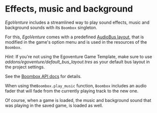 # Effects, music and background

*EgoVenture* includes a streamlined way to play sound effects, music and background sounds with its `Boombox` singleton.

For this, *EgoVenture* comes with a predefined [AudioBus layout](https://docs.godotengine.org/en/stable/tutorials/audio/audio_buses.html), that is modified in the game's option menu and is used in the resources of the `Boombox`.

*Hint*: If you're not using the Egoventure Game Template, make sure to use *addons/egoventure/default_bus_layout.tres* as your default bus layout in the project settings.

See the [Boombox API docs](api/boombox.gd.md) for details.

When using  the`Boombox.play_music` function,  `Boombox` includes an audio fader that will fade from the currently playing track to the new one.

Of course, when a game is loaded, the music and background sound that was playing in the saved game, is loaded as well.
